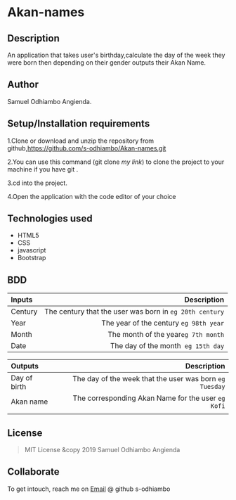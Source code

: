 # Akan-names
## Description
An application that takes user's birthday,calculate the day of the week they were born then depending on their gender outputs their Akan Name.   


## Author
Samuel Odhiambo Angienda.
## Setup/Installation requirements
1.Clone or download and unzip the repository from github,https://github.com/s-odhiambo/Akan-names.git

2.You can use this command (git clone *my link*) to clone the project to your machine if you have git .

3.cd into the project.

4.Open the application with the code editor of your choice

## Technologies used
* HTML5
* CSS
* javascript
* Bootstrap

## BDD
| Inputs |  Description |
|:---          |             ---: |
|Century     | The century that the user was born in ``eg 20th century`` |
|Year       | The year of the century ``eg 98th year``    |
|Month       | The month of the year``eg 7th month``        |
|Date       | The day of the month`` eg 15th day`` |



|Outputs | Description |
| :---      |           ---: |
| Day of birth   | The day of the week that the user was born ``eg Tuesday`` |
| Akan name   | The corresponding Akan Name for the user ``eg Kofi``      |
|      |     |

## License
> MIT License &copy 2019 Samuel Odhiambo Angienda

## Collaborate
To get intouch, reach me on [Email](samuelangienda1998@gmail.com)
@ github s-odhiambo
